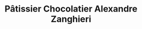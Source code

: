 ---
title: "Pâtissier Chocolatier Alexandre Zanghieri"
url: /colomiers/patissier-chocolatier-alexandre-zanghieri/
shop: Konditorei
---